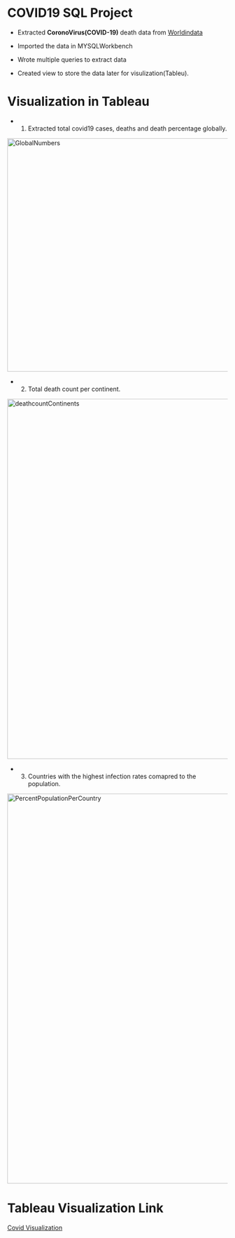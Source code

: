 # COVID19 SQL Project

* Extracted **CoronoVirus(COVID-19)** death data from [Worldindata](https://ourworldindata.org/covid-deaths)

* Imported the data in MYSQLWorkbench

* Wrote multiple queries to extract data

* Created view to store the data later for visulization(Tableu). 

# Visualization in Tableau

* 1. Extracted total covid19 cases, deaths and death percentage globally. 
<img width="532" alt="GlobalNumbers" src="https://user-images.githubusercontent.com/84052591/132597386-86002ae1-ea19-457d-83bc-a923b936b405.png">

* 2. Total death count per continent.
<img width="821" alt="deathcountContinents" src="https://user-images.githubusercontent.com/84052591/132597527-84cdfde1-c3d8-42f3-86c7-ce745dc23628.png">

* 3. Countries with the highest infection rates comapred to the population. 
<img width="889" alt="PercentPopulationPerCountry" src="https://user-images.githubusercontent.com/84052591/132597629-5b8276bc-5344-44a1-866d-eb34f1d7edcc.png">

# Tableau Visualization Link
[Covid Visualization](https://public.tableau.com/app/profile/mitali.rajesh.bhandari/viz/CovidVisualization_16309895652410/Dashboard1?publish=yes)


